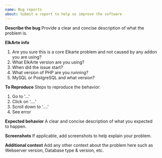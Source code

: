 ```yaml
---
name: Bug reports
about: Submit a report to help us improve the software
---
```


**Describe the bug**
Provide a clear and concise description of what the problem is.

**ElkArte info**
1. Are you sure this is a core Elkarte problem and not caused by any addon you are using?
2. What ElkArte version are you using?
3. When did the issue start?
4. What version of PHP are you running?
5. MySQL or PostgreSQL and what version?

**To Reproduce**
Steps to reproduce the behavior:
1. Go to '...'
2. Click on '....'
3. Scroll down to '....'
4. See error

**Expected behavior**
A clear and concise description of what you expected to happen.

**Screenshots**
If applicable, add screenshots to help explain your problem.

**Additional context**
Add any other context about the problem here such as Webserver version, Database type & version, etc.
